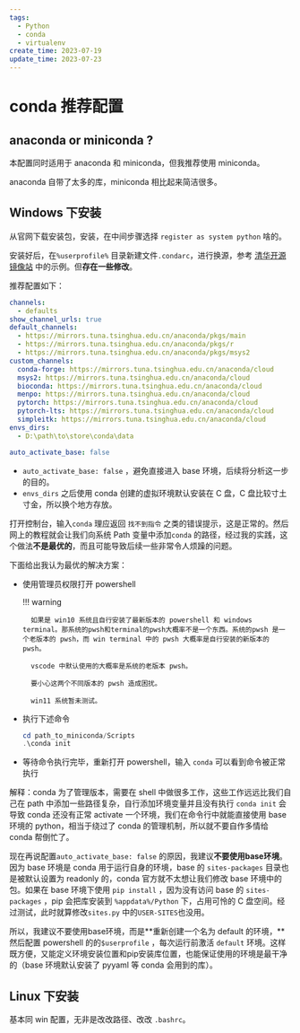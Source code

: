 ```yaml
---
tags:
  - Python
  - conda
  - virtualenv
create_time: 2023-07-19
update_time: 2023-07-23
---
```


# conda 推荐配置

## anaconda or miniconda ?

本配置同时适用于 anaconda 和 miniconda，但我推荐使用 miniconda。

anaconda 自带了太多的库，miniconda 相比起来简洁很多。

<!-- more -->

## Windows 下安装

从官网下载安装包，安装，在中间步骤选择 `register as system python` 啥的。

安装好后，在`%userprofile%` 目录新建文件`.condarc`，进行换源，参考 [清华开源镜像站](https://mirrors.tuna.tsinghua.edu.cn/help/anaconda/) 中的示例。但**存在一些修改**。

推荐配置如下：

```yaml linenums="1"
channels:
  - defaults
show_channel_urls: true
default_channels:
  - https://mirrors.tuna.tsinghua.edu.cn/anaconda/pkgs/main
  - https://mirrors.tuna.tsinghua.edu.cn/anaconda/pkgs/r
  - https://mirrors.tuna.tsinghua.edu.cn/anaconda/pkgs/msys2
custom_channels:
  conda-forge: https://mirrors.tuna.tsinghua.edu.cn/anaconda/cloud
  msys2: https://mirrors.tuna.tsinghua.edu.cn/anaconda/cloud
  bioconda: https://mirrors.tuna.tsinghua.edu.cn/anaconda/cloud
  menpo: https://mirrors.tuna.tsinghua.edu.cn/anaconda/cloud
  pytorch: https://mirrors.tuna.tsinghua.edu.cn/anaconda/cloud
  pytorch-lts: https://mirrors.tuna.tsinghua.edu.cn/anaconda/cloud
  simpleitk: https://mirrors.tuna.tsinghua.edu.cn/anaconda/cloud
envs_dirs:
  - D:\path\to\store\conda\data

auto_activate_base: false
```

- `auto_activate_base: false` ，避免直接进入 base 环境，后续将分析这一步的目的。
- `envs_dirs` 之后使用 conda 创建的虚拟环境默认安装在 C 盘，C 盘比较寸土寸金，所以换个地方存放。

打开控制台，输入`conda` 理应返回 `找不到指令`  之类的错误提示，这是正常的。然后网上的教程就会让我们向系统 Path 变量中添加`conda` 的路径，经过我的实践，这个做法**不是最优的**，而且可能导致后续一些非常令人烦躁的问题。

下面给出我认为最优的解决方案：

- 使用管理员权限打开 powershell 

    !!! warning 

        如果是 win10 系统且自行安装了最新版本的 powershell 和 windows terminal。那系统的pwsh和terminal的pwsh大概率不是一个东西。系统的pwsh 是一个老版本的 pwsh，而 win terminal 中的 pwsh 大概率是自行安装的新版本的 pwsh。
        
        vscode 中默认使用的大概率是系统的老版本 pwsh。

        要小心这两个不同版本的 pwsh 造成困扰。

        win11 系统暂未测试。

- 执行下述命令
    
    ```powershell
    cd path_to_miniconda/Scripts
    .\conda init
    ```
    
- 等待命令执行完毕，重新打开 powershell，输入 `conda` 可以看到命令被正常执行

解释：conda 为了管理版本，需要在 shell 中做很多工作，这些工作远远比我们自己在 path 中添加一些路径复杂，自行添加环境变量并且没有执行 `conda init` 会导致 conda 还没有正常 activate 一个环境，我们在命令行中就能直接使用 base 环境的 python，相当于绕过了 conda 的管理机制，所以就不要自作多情给 conda 帮倒忙了。

现在再说配置`auto_activate_base: false` 的原因，我建议**不要使用base环境**。因为 base 环境是 conda 用于运行自身的环境，base 的 `sites-packages` 目录也是被默认设置为 readonly 的，conda 官方就不太想让我们修改 base 环境中的包。如果在 base 环境下使用 `pip install` ，因为没有访问 base 的 `sites-packages` ，pip 会把库安装到 `%appdata%/Python` 下，占用可怜的 C 盘空间。经过测试，此时就算修改`sites.py` 中的`USER-SITES`也没用。

所以，我建议不要使用base环境，而是**重新创建一个名为 default 的环境，**然后配置 powershell 的的`$userprofile` ，每次运行前激活 `default` 环境。这样既方便，又能定义环境安装位置和pip安装库位置，也能保证使用的环境是最干净的（base 环境默认安装了 pyyaml 等 conda 会用到的库）。

## Linux 下安装

基本同 win 配置，无非是改改路径、改改 `.bashrc`。

